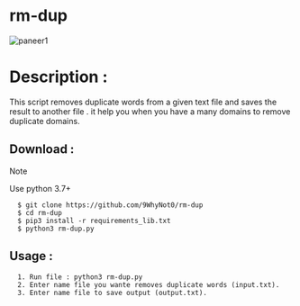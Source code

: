 # rm-dup
![paneer1](https://github.com/user-attachments/assets/1a1e442f-9d71-46bf-b553-e3976c0ee32f)

# Description :
  This script removes duplicate words from a given text file and saves the result to another file .
  it help you when you have a many domains to remove duplicate domains.

## Download :
> [!NOTE]
> Use python 3.7+
```
  $ git clone https://github.com/9WhyNot0/rm-dup
  $ cd rm-dup
  $ pip3 install -r requirements_lib.txt
  $ python3 rm-dup.py
```
## Usage :
```
  1. Run file : python3 rm-dup.py
  2. Enter name file you wante removes duplicate words (input.txt).
  3. Enter name file to save output (output.txt).
```
